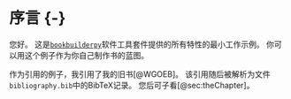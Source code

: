 # 序言 {-}

您好。
这是[`bookbuilderpy`](https://github.com/thomasWeise/bookbuilderpy)软件工具套件提供的所有特性的最小工作示例。
你可以用这个例子作为你自己制作书的蓝图。

作为引用的例子，我引用了我的旧书[@WGOEB]。
该引用随后被解析为文件`bibliography.bib`中的BibTeX记录。
您后可子看[@sec:theChapter]。
